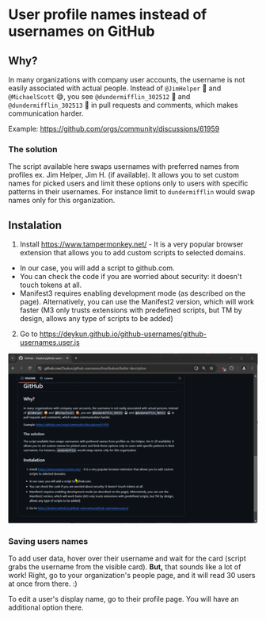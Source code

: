 # User profile names instead of usernames on GitHub

## Why?

In many organizations with company user accounts, the username is not easily associated with actual people. Instead of `@JimHelper` 🙂 and `@MichaelScott` 😅, you see `@dundermifflin_302512` 🤖 and `@dundermifflin_302513` 🤖 in pull requests and comments, which makes communication harder.

Example:
https://github.com/orgs/community/discussions/61959

### The solution

The script available here swaps usernames with preferred names from profiles ex. Jim Helper, Jim H. (if available). It allows you to set custom names for picked users and limit these options only to users with specific patterns in their usernames. For instance limit to `dundermifflin` would swap names only for this organization.

## Instalation

1. Install https://www.tampermonkey.net/ - It is a very popular browser extension that allows you to add custom scripts to selected domains.
  - In our case, you will add a script to github.com.
  - You can check the code if you are worried about security: it doesn't touch tokens at all.
  - Manifest3 requires enabling development mode (as described on the page). Alternatively, you can use the Manifest2 version, which will work faster (M3 only trusts extensions with predefined scripts, but TM by design, allows any type of scripts to be added)
2. Go to https://deykun.github.io/github-usernames/github-usernames.user.js

![Instalation demo](docs/demo-install.gif)

### Saving users names

To add user data, hover over their username and wait for the card (script grabs the username from the visible card). **But,** that sounds like a lot of work! Right, go to your organization's people page, and it will read 30 users at once from there. :)

To edit a user's display name, go to their profile page. You will have an additional option there.
